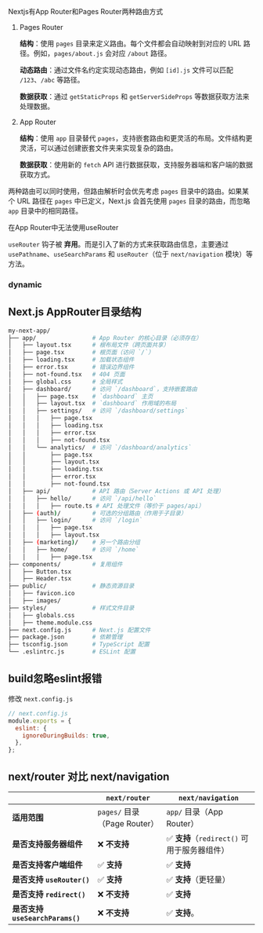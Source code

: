 

Nextjs有App Router和Pages Router两种路由方式

1. Pages Router

   **结构**：使用 `pages` 目录来定义路由。每个文件都会自动映射到对应的 URL 路径。例如，`pages/about.js` 会对应 `/about` 路径。

   **动态路由**：通过文件名约定实现动态路由，例如 `[id].js` 文件可以匹配 `/123`、`/abc` 等路径。

   **数据获取**：通过 `getStaticProps` 和 `getServerSideProps` 等数据获取方法来处理数据。

2. App Router

   **结构**：使用 `app` 目录替代 `pages`，支持嵌套路由和更灵活的布局。文件结构更灵活，可以通过创建嵌套文件夹来实现复杂的路由。

   **数据获取**：使用新的 `fetch` API 进行数据获取，支持服务器端和客户端的数据获取方式。

两种路由可以同时使用，但路由解析时会优先考虑 `pages` 目录中的路由。如果某个 URL 路径在 `pages` 中已定义，Next.js 会首先使用 `pages` 目录的路由，而忽略 `app` 目录中的相同路径。



在App Router中无法使用useRouter

`useRouter` 钩子被 **弃用**。而是引入了新的方式来获取路由信息，主要通过 `usePathname`、`useSearchParams` 和 `useRouter`（位于 `next/navigation` 模块）等方法。

### dynamic

## Next.js AppRouter目录结构

```sh
my-next-app/
├── app/                # App Router 的核心目录（必须存在）
│   ├── layout.tsx      # 根布局文件（跨页面共享）
│   ├── page.tsx        # 根页面（访问 `/`）
│   ├── loading.tsx     # 加载状态组件
│   ├── error.tsx       # 错误边界组件
│   ├── not-found.tsx   # 404 页面
│   ├── global.css      # 全局样式
│   ├── dashboard/      # 访问 `/dashboard`，支持嵌套路由
│   │   ├── page.tsx    # `dashboard` 主页
│   │   ├── layout.tsx  # `dashboard` 作用域的布局
│   │   ├── settings/   # 访问 `/dashboard/settings`
│   │   │   ├── page.tsx
│   │   │   ├── loading.tsx
│   │   │   ├── error.tsx
│   │   │   ├── not-found.tsx
│   │   └── analytics/  # 访问 `/dashboard/analytics`
│   │       ├── page.tsx
│   │       ├── layout.tsx
│   │       ├── loading.tsx
│   │       ├── error.tsx
│   │       ├── not-found.tsx
│   ├── api/            # API 路由（Server Actions 或 API 处理）
│   │   ├── hello/      # 访问 `/api/hello`
│   │   │   ├── route.ts # API 处理文件（等价于 pages/api）
│   ├── (auth)/         # 可选的分组路由（作用于子目录）
│   │   ├── login/      # 访问 `/login`
│   │   │   ├── page.tsx
│   │   │   ├── layout.tsx
│   ├── (marketing)/    # 另一个路由分组
│   │   ├── home/       # 访问 `/home`
│   │   │   ├── page.tsx
├── components/         # 复用组件
│   ├── Button.tsx
│   ├── Header.tsx
├── public/             # 静态资源目录
│   ├── favicon.ico
│   ├── images/
├── styles/             # 样式文件目录
│   ├── globals.css
│   ├── theme.module.css
├── next.config.js      # Next.js 配置文件
├── package.json        # 依赖管理
├── tsconfig.json       # TypeScript 配置
└── .eslintrc.js        # ESLint 配置
```



## build忽略eslint报错

修改 `next.config.js`

```js
// next.config.js
module.exports = {
  eslint: {
    ignoreDuringBuilds: true,
  },
};
```





## **next/router 对比 next/navigation**

|                                  | `next/router`                | `next/navigation`                           |
| -------------------------------- | ---------------------------- | ------------------------------------------- |
| **适用范围**                     | `pages/` 目录（Page Router） | `app/` 目录（App Router）                   |
| **是否支持服务器组件**           | ❌ **不支持**                 | ✅ **支持**（`redirect()` 可用于服务器组件） |
| **是否支持客户端组件**           | ✅ **支持**                   | ✅ **支持**                                  |
| **是否支持 `useRouter()`**       | ✅ **支持**                   | ✅ **支持**（更轻量）                        |
| **是否支持 `redirect()`**        | ❌ **不支持**                 | ✅ **支持**                                  |
| **是否支持 `useSearchParams()`** | ❌ **不支持**                 | ✅ **支持**。                                |
